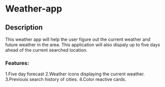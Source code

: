 # Weather-app

## Description
This weather app will help the user figure out the current weather and future weather in the area. This application will also dispaly 
up to five days ahead of the current searched location. 
### Features:
1.Five day forecast
2.Weather icons displaying the current weather.
3.Previouis search history of cities.
4.Color reactive cards.
